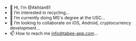 - 👋 Hi, I’m @Akhtan81
- 👀 I’m interested in recycling...
- 🌱 I’m currently doing MS's degree at the USC...
- 💞️ I’m looking to collaborate on iOS, Android, cryptocurrency development...
- 📫 How to reach me info@tabee-app.com...

<!---
Akhtan81/Akhtan81 is a ✨ special ✨ repository because its `README.md` (this file) appears on your GitHub profile.
You can click the Preview link to take a look at your changes.
--->
